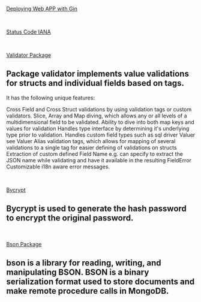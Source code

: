 [Deploying Web APP with Gin](https://levelup.gitconnected.com/deploying-a-simple-golang-webapp-on-heroku-4dbd00bc9b0e) 

<br>

[Status Code IANA](https://www.iana.org/assignments/http-status-codes/http-status-codes.xhtml)

<br>

[Validator Package](https://pkg.go.dev/github.com/go-playground/validator/v10@v10.9.0#section-readme)


## Package validator implements value validations for structs and individual fields based on tags.

It has the following unique features:

Cross Field and Cross Struct validations by using validation tags or custom validators.
Slice, Array and Map diving, which allows any or all levels of a multidimensional field to be validated.
Ability to dive into both map keys and values for validation
Handles type interface by determining it's underlying type prior to validation.
Handles custom field types such as sql driver Valuer see Valuer
Alias validation tags, which allows for mapping of several validations to a single tag for easier defining of validations on structs
Extraction of custom defined Field Name e.g. can specify to extract the JSON name while validating and have it available in the resulting FieldError
Customizable i18n aware error messages.

<br>

[Bycrypt](https://pkg.go.dev/golang.org/x/crypto@v0.0.0-20210921155107-089bfa567519/bcrypt)

## Bycrypt is used to generate the hash password to encrypt the original password.

<br>

[Bson Package](https://pkg.go.dev/go.mongodb.org/mongo-driver@v1.4.5/bson)

## bson is a library for reading, writing, and manipulating BSON. BSON is a binary serialization format used to store documents and make remote procedure calls in MongoDB.
